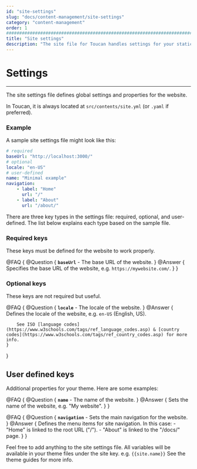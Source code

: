 ```yaml
---
id: "site-settings"
slug: "docs/content-management/site-settings"
category: "content-management"
order: 1
################################################################################
title: "Site settings"
description: "The site file for Toucan handles settings for your static site and is stored in a YAML file"
---
```


# Settings
---

The site settings file defines global settings and properties for the website.

In Toucan, it is always located at `src/contents/site.yml` (or `.yaml` if preferred).

### Example

A sample site settings file might look like this:

```yaml
# required
baseUrl: "http://localhost:3000/"
# optional
locale: "en-US"
# user-defined
name: "Minimal example"
navigation:
    - label: "Home"
      url: "/"
    - label: "About"
      url: "/about/"
```

There are three key types in the settings file: required, optional, and user-defined.
The list below explains each type based on the sample file.

### Required keys

These keys must be defined for the website to work properly.

@FAQ {
    @Question {
        **`baseUrl`** - The base URL of the website.
    }
    @Answer {
        Specifies the base URL of the website, e.g. `https://mywebsite.com/`.
    }
}

### Optional keys

These keys are not required but useful.

@FAQ {
    @Question {
        **`locale`** - The locale of the website.
    }
    @Answer {
        Defines the locale of the website, e.g. `en-US` (English, US).

        See ISO [language codes](https://www.w3schools.com/tags/ref_language_codes.asp) & [country codes](https://www.w3schools.com/tags/ref_country_codes.asp) for more info.
    }
}

## User defined keys

Additional properties for your theme. Here are some examples:

@FAQ {
    @Question {
        **`name`** - The name of the website.
    }
    @Answer {
        Sets the name of the website, e.g. "My website".
    }
}

@FAQ {
    @Question {
        **`navigation`** - Sets the main navigation for the website.
    }
    @Answer {
        Defines the menu items for site navigation. In this case:
        - "Home" is linked to the root URL ("/").
        - "About" is linked to the "/docs/" page.
    }
}

Feel free to add anything to the site settings file. All variables will be available in your theme files under the site key. e.g. `{{site.name}}` See the theme guides for more info.

